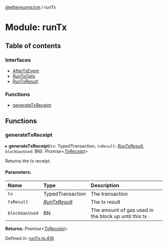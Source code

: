 [@ethereumjs/vm](../README.md) / runTx

# Module: runTx

## Table of contents

### Interfaces

- [AfterTxEvent](../interfaces/runtx.aftertxevent.md)
- [RunTxOpts](../interfaces/runtx.runtxopts.md)
- [RunTxResult](../interfaces/runtx.runtxresult.md)

### Functions

- [generateTxReceipt](runtx.md#generatetxreceipt)

## Functions

### generateTxReceipt

▸ **generateTxReceipt**(`tx`: TypedTransaction, `txResult`: [*RunTxResult*](../interfaces/runtx.runtxresult.md), `blockGasUsed`: BN): *Promise*<[*TxReceipt*](types.md#txreceipt)\>

Returns the tx receipt.

#### Parameters:

Name | Type | Description |
:------ | :------ | :------ |
`tx` | TypedTransaction | The transaction   |
`txResult` | [*RunTxResult*](../interfaces/runtx.runtxresult.md) | The tx result   |
`blockGasUsed` | BN | The amount of gas used in the block up until this tx    |

**Returns:** *Promise*<[*TxReceipt*](types.md#txreceipt)\>

Defined in: [runTx.ts:418](https://github.com/ethereumjs/ethereumjs-monorepo/blob/master/packages/vm/lib/runTx.ts#L418)
